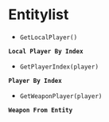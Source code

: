 # Entitylist

* `GetLocalPlayer()`

**`Local Player By Index`**

* `GetPlayerIndex(player)`

**`Player By Index`**

* `GetWeaponPlayer(player)`

**`Weapon From Entity`**

